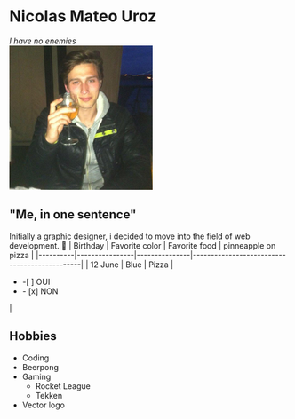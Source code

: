# Nicolas Mateo Uroz
*I have no enemies*<br>
![Photo](images/nicolas.jpg)
## "Me, in one sentence"
Initially a graphic designer, i decided to move into the field of web development. :metal:
| Birthday | Favorite color | Favorite food | pinneapple on pizza                          |
|----------|----------------|---------------|----------------------------------------------|
| 12 June  |      Blue      |     Pizza     |<ul><li>-[ ] OUI </li><li> - [x] NON</li></ul>|
## Hobbies
* Coding
* Beerpong
* Gaming
    * Rocket League
    * Tekken
* Vector logo
